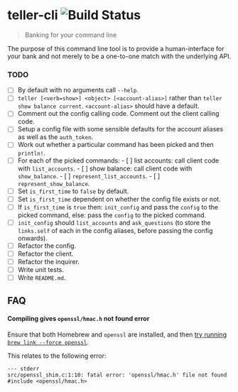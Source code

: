 # teller-cli ![Build Status](https://img.shields.io/travis/sebinsua/teller-cli.svg)
> Banking for your command line

The purpose of this command line tool is to provide a human-interface for your bank and not merely to be a one-to-one match with the underlying API.

### TODO

- [ ] By default with no arguments call `--help`.
- [ ] `teller [<verb=show>] <object> [<account-alias>]` rather than `teller show balance current`. `<account-alias>` should have a default.
- [ ] Comment out the config calling code. Comment out the client calling code.
- [ ] Setup a config file with some sensible defaults for the account aliases as well as the `auth_token`.
- [ ] Work out whether a particular command has been picked and then `println!`.
- [ ] For each of the picked commands:
      - [ ] list accounts: call client code with `list_accounts`.
      - [ ] show balance: call client code with `show_balance`.
      - [ ] `represent_list_accounts`.
      - [ ] `represent_show_balance`.
- [ ] Set `is_first_time` to `false` by default.
- [ ] Set `is_first_time` dependent on whether the config file exists or not.
- [ ] If `is_first_time` is `true` then: `init_config` and pass the `config` to the picked command, else: pass the `config` to the picked command.
- [ ] `init_config` should `list_accounts` and `ask_questions` (to store the `links.self` of each in the config aliases, before passing the config onwards).
- [ ] Refactor the config.
- [ ] Refactor the client.
- [ ] Refactor the inquirer.
- [ ] Write unit tests.
- [ ] Write `README.md`.

## FAQ

#### Compiling gives `openssl/hmac.h` not found error

Ensure that both Homebrew and `openssl` are installed, and then [try running `brew link --force openssl`](https://github.com/sfackler/rust-openssl/issues/255).

This relates to the following error:

```
--- stderr
src/openssl_shim.c:1:10: fatal error: 'openssl/hmac.h' file not found
#include <openssl/hmac.h>
```
